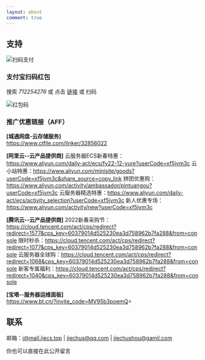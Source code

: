 ```yaml
---
layout: about
comment: true
---
```


## 支持

![扫码支付](https://gitlab.com/jiesou/Images/-/raw/main/Markor/2022/03/147-about_pay.jpg)

### 支付宝扫码红包

搜索 _712254276_ 或 点击 [链接](https://qr.alipay.com/11w12861oax89w30fn98p36) 或 扫码

![红包码](https://gitlab.com/jiesou/Images/-/raw/main/Markor/2022/03/427-about_alipayredenvelope.png)

### 推广优惠链接（AFF）

**\[城通网盘-云存储服务\]**  
<https://www.ctfile.com/linker/32856022>

**\[阿里云--云产品提供商\]**
云服务器ECS新春特惠：<https://www.aliyun.com/daily-act/ecs/fy22-12-yure?userCode=xf5jvm3c>
云小站特惠：<https://www.aliyun.com/minisite/goods?userCode=xf5jvm3c&share_source=copy_link>
拼团优惠购：<https://www.aliyun.com/activity/ambassador/pintuangou?userCode=xf5jvm3c>
云服务器精选特惠：<https://www.aliyun.com/daily-act/ecs/activity_selection?userCode=xf5jvm3c>
新人优惠专场：<https://www.aliyun.com/activity/new?userCode=xf5jvm3c>

**\[腾讯云--云产品提供商\]**
2022新春采购节：<https://cloud.tencent.com/act/cps/redirect?redirect=1577&cps_key=60379014d525230ea3d758962b7fa288&from=console>
限时秒杀：<https://cloud.tencent.com/act/cps/redirect?redirect=1077&cps_key=60379014d525230ea3d758962b7fa288&from=console>
云服务器全球购：<https://cloud.tencent.com/act/cps/redirect?redirect=1068&cps_key=60379014d525230ea3d758962b7fa288&from=console>
新客专属福利：<https://cloud.tencent.com/act/cps/redirect?redirect=1040&cps_key=60379014d525230ea3d758962b7fa288&from=console>

**\[宝塔--服务器运维面板\]**  
<https://www.bt.cn/?invite_code=MV95b3poemQ>=

## 联系

邮箱：[i@mail.jiecs.top](mailto:i@mail.jiecs.top) | [jiechus@qq.com](mailto:jiechus@qq.com) | [jiechushou@gamil.com](mailto:jiechushou@gamil.com)

你也可以直接在此公开留言
